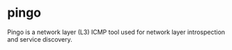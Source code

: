 # pingo
Pingo is a network layer (L3) ICMP tool used for network layer introspection and service discovery.
